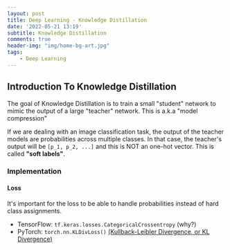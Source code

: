 ```yaml
---
layout: post
title: Deep Learning - Knowledge Distillation
date: '2022-05-21 13:19'
subtitle: Knowledge Distillation
comments: true
header-img: "img/home-bg-art.jpg"
tags:
    - Deep Learning
---
```


## Introduction To Knowledge Distillation

The goal of Knowledge Distillation is to train a small "student" network to mimic the output of a large "teacher" network. This is a.k.a "model compression"

If we are dealing with an image classification task, the output of the teacher models are probabilities across multiple classes. In that case, the teacher's output will be `[p_1, p_2, ...]` and this is NOT an one-hot vector. This is called **"soft labels"**.

### Implementation

#### Loss

It's important for the loss to be able to handle probabilities instead of hard class assignments.

- TensorFlow: `tf.keras.losses.CategoricalCrossentropy` (why?)
- PyTorch: `torch.nn.KLDivLoss()` [(Kullback-Leibler Divergence, or KL Divergence)](../2017/2017-06-05-math-distance-metrics.markdown)
